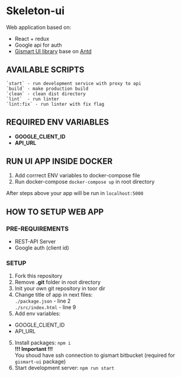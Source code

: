 # Skeleton-ui  

Web application based on:
* React + redux
* Google api for auth
* [Gismart UI library](https://bitbucket.org/gismart/gismart-ui/) base on [Antd](https://ant.design/)

  
## AVAILABLE SCRIPTS  
  
    `start` - run development service with proxy to api  
    `build` - make production build  
    `clean` - clean dist directory  
    `lint`  - run linter  
    `lint:fix` - run linter with fix flag  
  
## REQUIRED ENV VARIABLES  
  
* **GOOGLE_CLIENT_ID**  
* **API_URL**  
  
## RUN UI APP INSIDE DOCKER
  
1) Add corrrect ENV variables to docker-compose file  
2) Run docker-compose `docker-compose up` in root directory  
  
After steps above your app will be run in `localhost:5000`  
  
## HOW TO SETUP WEB APP

### PRE-REQUIREMENTS
* REST-API Server  
* Google auth (client id)  

### SETUP  
1) Fork this repository  
2) Remove **.git** folder in root directory  
3) Init your own git repository in toor dir  
4) Change title of app in next files:  
  `./package.json`   - line 2  
  `./src/index.html` - line 9  
5) Add env variables:
  * GOOGLE_CLIENT_ID  
  * API_URL  
5) Install packages: `npm i`  
  **!!! Important !!!**  
  You shoud have ssh connection to gismart bitbucket (required for `gismart-ui` package)  
5) Start development server: `npm run start`  

